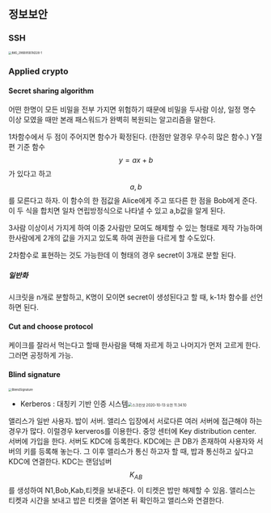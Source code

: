## 정보보안

### SSH

<img src="/Users/gilwoongkang/School/2002-note/정보보안/image/IMG_296B95B7AD28-1.jpeg" alt="IMG_296B95B7AD28-1" style="zoom:40%;" />

### Applied crypto

#### Secret sharing algorithm

어떤 한명이 모든 비밀을 전부 가지면 위험하기 때문에 비밀을 두사람 이상, 일정 명수 이상 모였을 때만 본래 패스워드가 완벽히 복원되는 알고리즘을 말한다. 

1차함수에서 두 점이 주어지면 함수가 확정된다. (한점만 알경우 무수히 많은 함수.) Y절편 기준 함수 $$y = ax + b$$ 가 있다고 하고 $$a,b$$ 를 모른다고 하자. 이 함수의 한 점값을 Alice에게 주고 또다른 한 점을 Bob에게 준다. 이 두 식을 합치면 일차 연립방정식으로 나타낼 수 있고 a,b값을 알게 된다. 

3사람 이상이서 가지게 하여 이중 2사람만 모여도 해제할 수 있는 형태로 제작 가능하며 한사람에게 2개의 값을 가지고 있도록 하여 권한을 다르게 할 수도있다.

2차함수로 표현하는 것도 가능한데 이 형태의 경우 secret이 3개로 분할 된다. 

##### 일반화

시크릿을 n개로 분할하고, K명이 모이면 secret이 생성된다고 할 때, k-1차 함수를 선언하면 된다.

#### Cut and choose protocol

케이크를 잘라서 먹는다고 할때 한사람을 택해 자르게 하고 나머지가 먼저 고르게 한다. 그러면 공정하게 가능. 

#### Blind signature

<img src="/Users/gilwoongkang/School/2002-note/정보보안/image/BliendSignature.jpg" alt="BliendSignature" style="zoom:40%;" />

- Kerberos : 대칭키 기반 인증 시스템<img src="/Users/gilwoongkang/School/2002-note/정보보안/image/스크린샷 2020-10-13 오전 11.34.10.png" alt="스크린샷 2020-10-13 오전 11.34.10" style="zoom:50%;" />

앨리스가 일반 사용자. 밥이 서버. 앨리스 입장에서 서로다른 여러 서버에 접근해야 하는 경우가 많다. 이럴경우 kerveros를 이용한다. 중앙 센터에 Key distribution center. 서버에 가입을 한다. 서버도 KDC에 등록한다. KDC에는 큰 DB가 존재하여 사용자와 서버의 키를 등록해 놓는다. 그 이후 앨리스가 통신 하고자 할 때, 밥과 통신하고 싶다고 KDC에 연결한다. KDC는 랜덤넘버$$K_{AB}$$ 를 생성하여 N1,Bob,Kab,티켓을 보내준다. 이 티켓은 밥만 해제할 수 있음. 앨리스는 티켓과 시간을 보내고 밥은 티켓을 열어본 뒤 확인하고 앨리스와 연결한다. 

